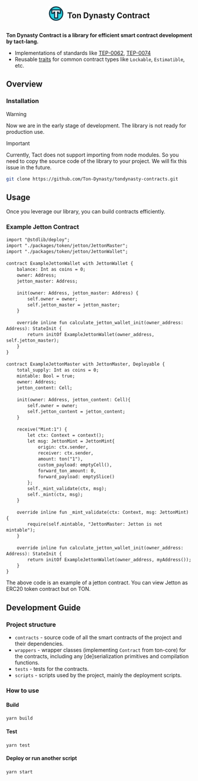 <div style="display: flex; align-items: center; justify-content: center;">
  <img src="logo.png" alt="OpenZeppelin" height="40px">
  <h2 style="margin-left: 10px;">Ton Dynasty Contract</h2>
</div>

**Ton Dynasty Contract is a library for efficient smart contract development by tact-lang.**

- Implementations of standards like [TEP-0062](https://github.com/ton-blockchain/TEPs/blob/master/text/0062-nft-standard.md), [TEP-0074](https://github.com/ton-blockchain/TEPs/blob/master/text/0074-jettons-standard.md)
- Reusable [traits](https://docs.tact-lang.org/language/guides/types#traits) for common contract types like `Lockable`, `Estimatible`, etc.

## Overview

### Installation

> [!WARNING]
> Now we are in the early stage of development. The library is not ready for production use.

> [!IMPORTANT]
> Currently, Tact does not support importing from node modules. So you need to copy the source code of the library to your project. We will fix this issue in the future.

```bash
git clone https://github.com/Ton-Dynasty/tondynasty-contracts.git
```

## Usage

Once you leverage our library, you can build contracts efficiently.

### Example Jetton Contract

```tact
import "@stdlib/deploy";
import "./packages/token/jetton/JettonMaster";
import "./packages/token/jetton/JettonWallet";

contract ExampleJettonWallet with JettonWallet {
    balance: Int as coins = 0;
    owner: Address;
    jetton_master: Address;

    init(owner: Address, jetton_master: Address) {
        self.owner = owner;
        self.jetton_master = jetton_master;
    }

    override inline fun calculate_jetton_wallet_init(owner_address: Address): StateInit {
        return initOf ExampleJettonWallet(owner_address, self.jetton_master);
    }
}

contract ExampleJettonMaster with JettonMaster, Deployable {
    total_supply: Int as coins = 0;
    mintable: Bool = true;
    owner: Address;
    jetton_content: Cell;

    init(owner: Address, jetton_content: Cell){
        self.owner = owner;
        self.jetton_content = jetton_content;
    }

    receive("Mint:1") {
        let ctx: Context = context();
        let msg: JettonMint = JettonMint{
            origin: ctx.sender,
            receiver: ctx.sender,
            amount: ton("1"),
            custom_payload: emptyCell(),
            forward_ton_amount: 0,
            forward_payload: emptySlice()
        };
        self._mint_validate(ctx, msg);
        self._mint(ctx, msg);
    }

    override inline fun _mint_validate(ctx: Context, msg: JettonMint) {
        require(self.mintable, "JettonMaster: Jetton is not mintable");
    }

    override inline fun calculate_jetton_wallet_init(owner_address: Address): StateInit {
        return initOf ExampleJettonWallet(owner_address, myAddress());
    }
}
```

The above code is an example of a jetton contract. You can view Jetton as ERC20 token contract but on TON.

## Development Guide

### Project structure

- `contracts` - source code of all the smart contracts of the project and their dependencies.
- `wrappers` - wrapper classes (implementing `Contract` from ton-core) for the contracts, including any [de]serialization primitives and compilation functions.
- `tests` - tests for the contracts.
- `scripts` - scripts used by the project, mainly the deployment scripts.

### How to use

#### Build

`yarn build`

#### Test

`yarn test`

#### Deploy or run another script

`yarn start`
